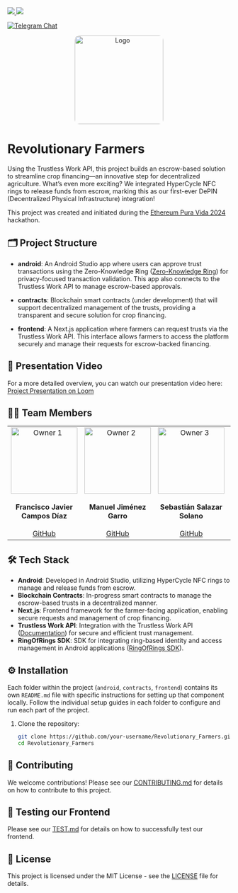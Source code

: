 
<a href="https://x.com/RevoFarmers">
  <img src="https://img.shields.io/twitter/follow/RevoFarmers?style=social"/>
</a>
<img src="https://img.shields.io/github/stars/Crypto-Jaguars/Revolutionary_Farmers?style=social"/>


[![Telegram Chat][tg-badge]][tg-url]

[tg-badge]: https://img.shields.io/endpoint?color=neon&logo=telegram&label=chat&style=flat-square&url=https%3A%2F%2Ftg.sumanjay.workers.dev%2FRevolutionary_Farmers
[tg-url]: https://t.me/Revolutionary_Farmers

<p align="center"> 
  <img 
    src="web/public/logo.jpeg" 
    alt="Logo" 
    width="200px" 
    height="200px" 
    style="border-radius: 10px;"
  > 
</p>

# Revolutionary Farmers

Using the Trustless Work API, this project builds an escrow-based solution to streamline crop financing—an innovative step for decentralized agriculture. What’s even more exciting? We integrated HyperCycle NFC rings to release funds from escrow, marking this as our first-ever DePIN (Decentralized Physical Infrastructure) integration!

This project was created and initiated during the [Ethereum Pura Vida 2024](https://devfolio.co/projects/revolutionary-farmers-b88c) hackathon.

## 🗂️ Project Structure

- **android**: An Android Studio app where users can approve trust transactions using the Zero-Knowledge Ring ([Zero-Knowledge Ring](https://www.zero-knowledge-ring.com/)) for privacy-focused transaction validation. This app also connects to the Trustless Work API to manage escrow-based approvals.
  
- **contracts**: Blockchain smart contracts (under development) that will support decentralized management of the trusts, providing a transparent and secure solution for crop financing.

- **frontend**: A Next.js application where farmers can request trusts via the Trustless Work API. This interface allows farmers to access the platform securely and manage their requests for escrow-backed financing.

## 🎥 Presentation Video

For a more detailed overview, you can watch our presentation video here: [Project Presentation on Loom](https://www.loom.com/share/9a809ec2054c4ebc89f10ad5fc64e334?sid=372717f6-9b9d-43d6-8305-77ecc417ad02)

## 👨‍💻 Team Members

<table align="center">
  <tr>
    <td align="center" valign="top" width="20%">
      <img src="https://avatars.githubusercontent.com/u/993828?v=4" alt="Owner 1" width="150" />
      <br /><br />
      <strong>Francisco Javier Campos Díaz</strong>
      <br /><br />
      <a href="https://github.com/sasasamaes" target="_blank">GitHub</a>
    </td>
    <td align="center" valign="top" width="20%">
      <img src="https://avatars.githubusercontent.com/u/128087198?v=4" alt="Owner 2" width="150" />
      <br /><br />
      <strong>Manuel Jiménez Garro</strong>
      <br /><br />
      <a href="https://github.com/ManuelJG1999" target="_blank">GitHub</a>
    </td>
    <td align="center" valign="top" width="20%">
      <img src="https://avatars.githubusercontent.com/u/112297389?v=4" alt="Owner 3" width="150" />
      <br /><br />
      <strong>Sebastián Salazar Solano</strong>
      <br /><br />
      <a href="https://github.com/salazarsebas" target="_blank">GitHub</a>
    </td>
    <td align="center" valign="top" width="20%">
      <img src="https://avatars.githubusercontent.com/u/176054645?v=4" alt="Owner 4" width="150" />
      <br /><br />
      <strong>Matias Aguilar</strong>
      <br /><br />
      <a href="https://github.com/aguilar1x" target="_blank">GitHub</a>
    </td>
    <td align="center" valign="top" width="20%">
      <img src="https://avatars.githubusercontent.com/u/174588862?v=4" alt="Owner 5" width="150" />
      <br /><br />
      <strong>Diego Barquero Quesada</strong>
      <br /><br />
      <a href="https://github.com/DiegoB1911" target="_blank">GitHub</a>
    </td>
  </tr>
</table>

## 🛠 Tech Stack

- **Android**: Developed in Android Studio, utilizing HyperCycle NFC rings to manage and release funds from escrow.
- **Blockchain Contracts**: In-progress smart contracts to manage the escrow-based trusts in a decentralized manner.
- **Next.js**: Frontend framework for the farmer-facing application, enabling secure requests and management of crop financing.
- **Trustless Work API**: Integration with the Trustless Work API ([Documentation](https://docs.trustlesswork.com/trustless-work)) for secure and efficient trust management.
- **RingOfRings SDK**: SDK for integrating ring-based identity and access management in Android applications ([RingOfRings SDK](https://github.com/ringofrings/ringofringssdk)).

## ⚙️ Installation

Each folder within the project (`android`, `contracts`, `frontend`) contains its own `README.md` file with specific instructions for setting up that component locally. Follow the individual setup guides in each folder to configure and run each part of the project.

1. Clone the repository:
   ```bash
   git clone https://github.com/your-username/Revolutionary_Farmers.git
   cd Revolutionary_Farmers
   ```

## 🤝 Contributing

We welcome contributions! Please see our [CONTRIBUTING.md](CONTRIBUTING.md) for details on how to contribute to this project.

## 📝 Testing our Frontend
Please see our [TEST.md](web/TEST.md) for details on how to successfully test our frontend.

## 📜 License

This project is licensed under the MIT License - see the [LICENSE](LICENSE) file for details.